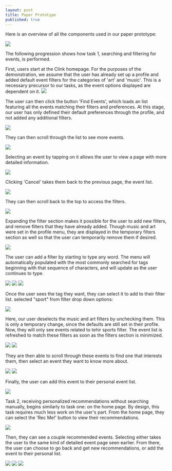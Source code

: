 ```yaml
---
layout: post
title: Paper Prototype
published: true
---
```


Here is an overview of all the components used in our paper prototype:

![](/img/Paper_prototype_all.jpg)



The following progression shows how task 1, searching and filtering for events, is performed.

First, users start at the Clink homepage. For the purposes of the demonstration, we assume that the user has already set up a profile and added default event filters for the categories of 'art' and 'music'. This is a necessary precursor to our tasks, as the event options displayed are dependent on it. 
![](/img/Paper_prototype_1.jpg)

The user can then click the button 'Find Events', which loads an list featuring all the events matching their filters and preferences. At this stage, our user has only defined their default preferences through the profile, and not added any additional filters.

![](/img/Paper_prototype_2.jpg)

They can then scroll through the list to see more events.

![](/img/Paper_prototype_3.jpg)

Selecting an event by tapping on it allows the user to view a page with more detailed information.

![](/img/Paper_prototype_4.jpg)

Clicking 'Cancel' takes them back to the previous page, the event list.

![](/img/Paper_prototype_3.jpg)

They can then scroll back to the top to access the filters.

![](/img/Paper_prototype_2.jpg)

Expanding the filter section makes it possible for the user to add new filters, and remove filters that they have already added. Though music and art were set in the profile menu, they are displayed in the temporary filters section as well so that the user can temporarily remove them if desired.

![](/img/Paper_prototype_5.jpg)

The user can add a filter by starting to type any word. The menu will automatically populated with the most commonly searched for tags beginning with that sequence of characters, and will update as the user continues to type.

![](/img/Paper_prototype_6.jpg)
![](/img/Paper_prototype_7.jpg)
![](/img/Paper_prototype_8.jpg)

Once the user sees the tag they want, they can select it to add to their filter list. 
selected "sport" from filter drop down options:

![](/img/Paper_prototype_9.jpg)

Here, our user deselects the music and art filters by unchecking them. This is only a temporary change, since the defaults are still set in their profile. Now, they will only see events related to tehir sports filter. The event list is refreshed to match these filters as soon as the filters section is minimized.

![](/img/Paper_prototype_10.jpg)
![](/img/Paper_prototype_11.jpg)

They are then able to scroll through these events to find one that interests them, then select an event they want to know more about.

![](/img/Paper_prototype_12.jpg)
![](/img/Paper_prototype_13.jpg)

Finally, the user can add this event to their personal event list.

![](/img/Paper_prototype_14.jpg)



Task 2, receiving personalized recommendations without searching manually, begins similarly to task one: on the home page. By design, this task requires much less work on the user's part. From the home page, they can select the 'Rec Me!' button to view their recommendations.

![](/img/Paper_prototype_1.jpg)

Then, they can see a couple recommended events. Selecting either takes the user to the same kind of detailed event page seen earlier. From there, the user can choose to go back and get new recommendations, or add the event to their personal list.

![](/img/Paper_prototype_15.jpg)
![](/img/Paper_prototype_16.jpg)
![](/img/Paper_prototype_14.jpg)
